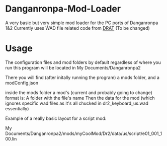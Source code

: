 # Danganronpa-Mod-Loader
A very basic but very simple mod loader for the PC ports of Danganronpa 1&amp;2
Currently uses WAD file related code from [DRAT](https://github.com/Liquid-S/Danganronpa-Another-Tool)
(To be changed)
# Usage
The configuration files and mod folders by default regardless of where you run this program will be located in My Documents/Danganronpa2

There you will find (after initally running the program) a mods folder, and a modConfig.json

inside the mods folder a mod's (current and probably going to change) format is:
A folder with the file's name
Then the data for the mod (which ignores specific wad files as it's all chucked in dr2_keyboard_us.wad essentially)

Example of a really basic layout for a script mod:

My Documents/Danganronpa2/mods/myCoolMod/Dr2/data/us/script/e01_001_100.lin
